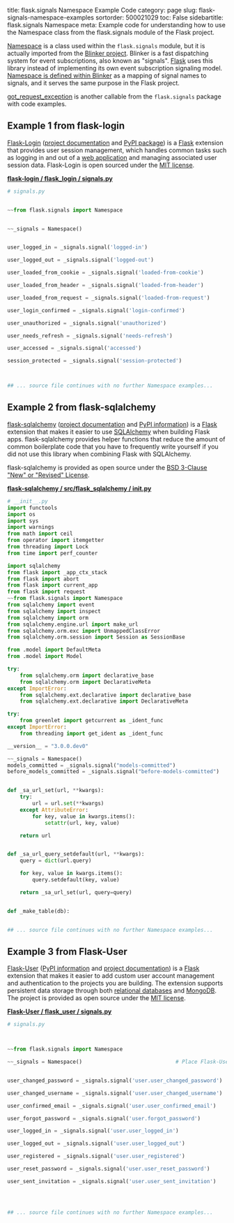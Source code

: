 title: flask.signals Namespace Example Code
category: page
slug: flask-signals-namespace-examples
sortorder: 500021029
toc: False
sidebartitle: flask.signals Namespace
meta: Example code for understanding how to use the Namespace class from the flask.signals module of the Flask project.


[Namespace](https://github.com/pallets/flask/blob/master/src/flask/signals.py)
is a class used within the `flask.signals` module, but it is
actually imported from the
[Blinker project](https://github.com/jek/blinker). Blinker
is a fast dispatching system for event subscriptions, also known as
"signals". [Flask](/flask.html) uses this library instead of
implementing its own event subscription signaling model.
[Namespace is defined within Blinker](https://github.com/jek/blinker/blob/master/blinker/base.py)
as a mapping of signal names to signals, and it serves the
same purpose in the Flask project.

<a href="/flask-signals-got-request-exception-examples.html">got_request_exception</a>
is another callable from the `flask.signals` package with code examples.

## Example 1 from flask-login
[Flask-Login](https://github.com/maxcountryman/flask-login)
([project documentation](https://flask-login.readthedocs.io/en/latest/)
and [PyPI package](https://pypi.org/project/Flask-Login/))
is a [Flask](/flask.html) extension that provides user session
management, which handles common tasks such as logging in
and out of a [web application](/web-development.html) and
managing associated user session data. Flask-Login is
open sourced under the
[MIT license](https://github.com/maxcountryman/flask-login/blob/master/LICENSE).

[**flask-login / flask_login / signals.py**](https://github.com/maxcountryman/flask-login/blob/master/flask_login/./signals.py)

```python
# signals.py


~~from flask.signals import Namespace


~~_signals = Namespace()


user_logged_in = _signals.signal('logged-in')

user_logged_out = _signals.signal('logged-out')

user_loaded_from_cookie = _signals.signal('loaded-from-cookie')

user_loaded_from_header = _signals.signal('loaded-from-header')

user_loaded_from_request = _signals.signal('loaded-from-request')

user_login_confirmed = _signals.signal('login-confirmed')

user_unauthorized = _signals.signal('unauthorized')

user_needs_refresh = _signals.signal('needs-refresh')

user_accessed = _signals.signal('accessed')

session_protected = _signals.signal('session-protected')



## ... source file continues with no further Namespace examples...

```


## Example 2 from flask-sqlalchemy
[flask-sqlalchemy](https://github.com/pallets/flask-sqlalchemy)
([project documentation](https://flask-sqlalchemy.palletsprojects.com/en/2.x/)
and
[PyPI information](https://pypi.org/project/Flask-SQLAlchemy/)) is a
[Flask](/flask.html) extension that makes it easier to use
[SQLAlchemy](/sqlalchemy.html) when building Flask apps. flask-sqlalchemy
provides helper functions that reduce the amount of common boilerplate
code that you have to frequently write yourself if you did not use this
library when combining Flask with SQLAlchemy.

flask-sqlalchemy is provided as open source under the
[BSD 3-Clause "New" or "Revised" License](https://github.com/pallets/flask-sqlalchemy/blob/master/LICENSE.rst).

[**flask-sqlalchemy / src/flask_sqlalchemy / __init__.py**](https://github.com/pallets/flask-sqlalchemy/blob/master/src/flask_sqlalchemy/./__init__.py)

```python
# __init__.py
import functools
import os
import sys
import warnings
from math import ceil
from operator import itemgetter
from threading import Lock
from time import perf_counter

import sqlalchemy
from flask import _app_ctx_stack
from flask import abort
from flask import current_app
from flask import request
~~from flask.signals import Namespace
from sqlalchemy import event
from sqlalchemy import inspect
from sqlalchemy import orm
from sqlalchemy.engine.url import make_url
from sqlalchemy.orm.exc import UnmappedClassError
from sqlalchemy.orm.session import Session as SessionBase

from .model import DefaultMeta
from .model import Model

try:
    from sqlalchemy.orm import declarative_base
    from sqlalchemy.orm import DeclarativeMeta
except ImportError:
    from sqlalchemy.ext.declarative import declarative_base
    from sqlalchemy.ext.declarative import DeclarativeMeta

try:
    from greenlet import getcurrent as _ident_func
except ImportError:
    from threading import get_ident as _ident_func

__version__ = "3.0.0.dev0"

~~_signals = Namespace()
models_committed = _signals.signal("models-committed")
before_models_committed = _signals.signal("before-models-committed")


def _sa_url_set(url, **kwargs):
    try:
        url = url.set(**kwargs)
    except AttributeError:
        for key, value in kwargs.items():
            setattr(url, key, value)

    return url


def _sa_url_query_setdefault(url, **kwargs):
    query = dict(url.query)

    for key, value in kwargs.items():
        query.setdefault(key, value)

    return _sa_url_set(url, query=query)


def _make_table(db):


## ... source file continues with no further Namespace examples...

```


## Example 3 from Flask-User
[Flask-User](https://github.com/lingthio/Flask-User)
([PyPI information](https://pypi.org/project/Flask-User/)
and
[project documentation](https://flask-user.readthedocs.io/en/latest/))
is a [Flask](/flask.html) extension that makes it easier to add
custom user account management and authentication to the projects
you are building. The extension supports persistent data storage
through both [relational databases](/databases.html) and
[MongoDB](/mongodb.html). The project is provided as open source under
the [MIT license](https://github.com/lingthio/Flask-User/blob/master/LICENSE.txt).

[**Flask-User / flask_user / signals.py**](https://github.com/lingthio/Flask-User/blob/master/flask_user/./signals.py)

```python
# signals.py



~~from flask.signals import Namespace

~~_signals = Namespace()                              # Place Flask-User signals in our own namespace


user_changed_password = _signals.signal('user.user_changed_password')

user_changed_username = _signals.signal('user.user_changed_username')

user_confirmed_email = _signals.signal('user.user_confirmed_email')

user_forgot_password = _signals.signal('user.forgot_password')

user_logged_in = _signals.signal('user.user_logged_in')

user_logged_out = _signals.signal('user.user_logged_out')

user_registered = _signals.signal('user.user_registered')

user_reset_password = _signals.signal('user.user_reset_password')

user_sent_invitation = _signals.signal('user.user_sent_invitation')




## ... source file continues with no further Namespace examples...

```

